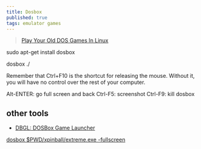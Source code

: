 ```yaml
---
title: Dosbox
published: true
tags: emulator games
---
```

> [Play Your Old DOS Games In Linux](https://www.maketecheasier.com/play-old-dos-games-in-linux/)

sudo apt-get install dosbox

dosbox ./

Remember that Ctrl+F10 is the shortcut for releasing the mouse. Without it, you will have no control over the rest of your computer.

Alt-ENTER: go full screen and back
Ctrl-F5:   screenshot
Ctrl-F9:   kill dosbox

## other tools

- [DBGL: DOSBox Game Launcher](http://members.quicknet.nl/blankendaalr/dbgl/)

[dosbox $PWD/xpinball/extreme.exe -fullscreen](https://www.dosbox.com/wiki/Usage)
